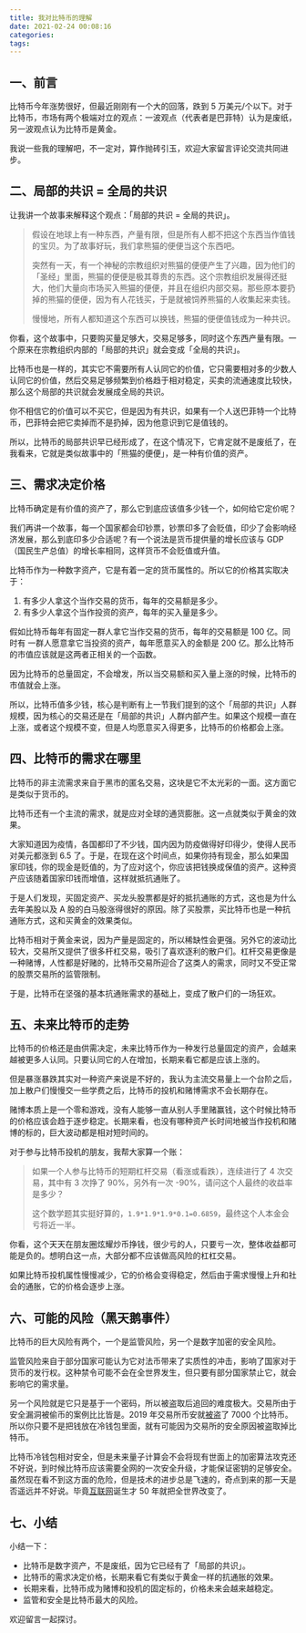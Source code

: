 ```yaml
---
title: 我对比特币的理解
date: 2021-02-24 00:08:16
categories:
tags:
---
```


## 一、前言

比特币今年涨势很好，但最近刚刚有一个大的回落，跌到 5 万美元/个以下。对于比特币，市场有两个极端对立的观点：一波观点（代表者是巴菲特）认为是废纸，另一波观点认为比特币是黄金。

我说一些我的理解吧，不一定对，算作抛砖引玉，欢迎大家留言评论交流共同进步。

## 二、局部的共识 = 全局的共识

让我讲一个故事来解释这个观点：「局部的共识 = 全局的共识」。

>假设在地球上有一种东西，产量有限，但是所有人都不把这个东西当作值钱的宝贝。为了故事好玩，我们拿熊猫的便便当这个东西吧。
>
>突然有一天，有一个神秘的宗教组织对熊猫的便便产生了兴趣，因为他们的「圣经」里面，熊猫的便便是极其尊贵的东西。这个宗教组织发展得还挺大，他们大量向市场买入熊猫的便便，并且在组织内部交易。那些原本要扔掉的熊猫的便便，因为有人花钱买，于是就被饲养熊猫的人收集起来卖钱。
>
>慢慢地，所有人都知道这个东西可以换钱，熊猫的便便值钱成为一种共识。

你看，这个故事中，只要购买量足够大，交易足够多，同时这个东西产量有限。一个原来在宗教组织内部的「局部的共识」就会变成「全局的共识」。

比特币也是一样的，其实它不需要所有人认同它的价值，它只需要相对多的少数人认同它的价值，然后交易足够频繁到价格趋于相对稳定，买卖的流通速度比较快，那么这个局部的共识就会发展成全局的共识。

你不相信它的价值可以不买它，但是因为有共识，如果有一个人送巴菲特一个比特币，巴菲特会把它卖掉而不是扔掉，因为他意识到它是值钱的。

所以，比特币的局部共识早已经形成了，在这个情况下，它肯定就不是废纸了，在我看来，它就是类似故事中的「熊猫的便便」，是一种有价值的资产。

## 三、需求决定价格

比特币确定是有价值的资产了，那么它到底应该值多少钱一个，如何给它定价呢？

我们再讲一个故事，每一个国家都会印钞票，钞票印多了会贬值，印少了会影响经济发展，那么到底印多少合适呢？有一个说法是货币提供量的增长应该与 GDP（国民生产总值）的增长率相同，这样货币不会贬值或升值。

比特币作为一种数字资产，它是有着一定的货币属性的。所以它的价格其实取决于：

 1. 有多少人拿这个当作交易的货币，每年的交易额是多少。
 2. 有多少人拿这个当作投资的资产，每年的买入量是多少。

假如比特币每年有固定一群人拿它当作交易的货币，每年的交易额是 100 亿。同时有 一群人愿意拿它当投资的资产，每年愿意买入的金额是 200 亿。那么比特币的市值应该就是这两者正相关的一个函数。

因为比特币的总量固定，不会增发，所以当交易额和买入量上涨的时候，比特币的市值就会上涨。

所以，比特币值多少钱，核心是判断有上一节我们提到的这个「局部的共识」人群规模，因为核心的交易还是在「局部的共识」人群内部产生。如果这个规模一直在上涨，或者这个规模不变，但是人均愿意买入得更多，比特币的价格都会上涨。

## 四、比特币的需求在哪里

比特币的非主流需求来自于黑市的匿名交易，这块是它不太光彩的一面。这方面它是类似于货币的。

比特币还有一个主流的需求，就是应对全球的通货膨胀。这一点就类似于黄金的效果。

大家知道因为疫情，各国都印了不少钱，国内因为防疫做得好印得少，使得人民币对美元都涨到 6.5 了。于是，在现在这个时间点，如果你持有现金，那么如果国家印钱，你的现金是贬值的，为了应对这个，你应该把钱换成保值的资产。这种资产应该随着国家印钱而增值，这样就抵抗通账了。

于是人们发现，买固定资产、买龙头股票都是好的抵抗通账的方式，这也是为什么去年美股以及 A 股的白马股涨得很好的原因。除了买股票，买比特币也是一种抗通账方式，这和买黄金的效果类似。

比特币相对于黄金来说，因为产量是固定的，所以稀缺性会更强。另外它的波动比较大，交易所又提供了很多杆杠交易，吸引了喜欢逐利的散户们。杠杆交易更像是一种赌博，人性都是好赌的，比特币交易所迎合了这类人的需求，同时又不受正常的股票交易所的监管限制。

于是，比特币在坚强的基本抗通账需求的基础上，变成了散户们的一场狂欢。

## 五、未来比特币的走势

比特币的价格还是由供需决定，未来比特币作为一种发行总量固定的资产，会越来越被更多人认同。只要认同它的人在增加，长期来看它都是应该上涨的。

但是暴涨暴跌其实对一种资产来说是不好的，我认为主流交易量上一个台阶之后，加上散户们慢慢交一些学费之后，比特币的投机和赌博需求不会长期存在。

赌博本质上是一个零和游戏，没有人能够一直从别人手里赌赢钱，这个时候比特币的价格应该会趋于逐步稳定。长期来看，也没有哪种资产长时间地被当作投机和赌博的标的，巨大波动都是相对短时间的。

对于参与比特币投机的朋友，我帮大家算一个账：

>如果一个人参与比特币的短期杠杆交易（看涨或看跌），连续进行了 4 次交易，其中有 3 次挣了 90%，另外有一次 -90%，请问这个人最终的收益率是多少？
>
>这个数学题其实挺好算的，`1.9*1.9*1.9*0.1=0.6859`，最终这个人本金会亏将近一半。

你看，这个天天在朋友圈炫耀炒币挣钱，很少亏的人，只要亏一次，整体收益都可能是负的。想明白这一点，大部分都不应该做高风险的杠杠交易。

如果比特币投机属性慢慢减少，它的价格会变得稳定，然后由于需求慢慢上升和社会的通胀，它的价格会逐步上涨。

## 六、可能的风险（黑天鹅事件）

比特币的巨大风险有两个，一个是监管风险，另一个是数字加密的安全风险。

监管风险来自于部分国家可能认为它对法币带来了实质性的冲击，影响了国家对于货币的发行权。这种禁令可能不会在全世界发生，但只要有部分国家禁止它，就会影响它的需求量。

另一个风险就是它只是基于一个密码，所以被盗取后追回的难度极大。交易所由于安全漏洞被偷币的案例比比皆是。2019 年交易所币安就[被盗](https://www.blocktempo.com/hacked-binance-lost-7000-btc-hackers-transfer-process/)了 7000 个比特币。所以你只要不是把钱放在冷钱包里面，就有可能因为交易所的安全原因被盗取掉比特币。

比特币冷钱包相对安全，但是未来量子计算会不会将现有世面上的加密算法攻克还不好说，到时候比特币应该需要全网的一次安全升级，才能保证密钥的足够安全。虽然现在看不到这方面的危险，但是技术的进步总是飞速的，奇点到来的那一天是否遥远并不好说。毕竟[互联网](https://baike.baidu.com/item/%E4%BA%92%E8%81%94%E7%BD%91/199186)诞生才 50 年就把全世界改变了。

## 七、小结

小结一下：

 * 比特币是数字资产，不是废纸，因为它已经有了「局部的共识」。
 * 比特币的需求决定价格，长期来看它有类似于黄金一样的抗通胀的效果。
 * 长期来看，比特币成为赌博和投机的固定标的，价格未来会越来越稳定。
 * 监管和安全是比特币最大的风险。

欢迎留言一起探讨。
